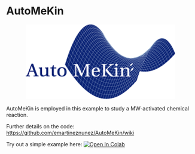 # AutoMeKin

<p align="center">
   <img src="logo.png" alt="alt text" width="400" height="200">
</p>

AutoMeKin is employed in this example to study a MW-activated chemical reaction.

Further details on the code: https://github.com/emartineznunez/AutoMeKin/wiki

Try out a simple example here: 
[![Open In Colab](https://colab.research.google.com/assets/colab-badge.svg)](https://colab.research.google.com/github/emartineznunez/AutoMeKin/blob/master/AutoMeKin.ipynb)
